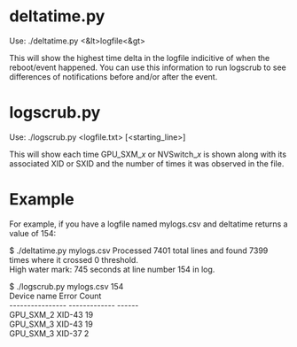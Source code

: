 # deltatime.py

Use:
./deltatime.py <&lt>logfile<&gt>

This will show the highest time delta in the logfile indicitive of when the reboot/event happened.
You can use this information to run logscrub to see differences of notifications before and/or after the event.

# logscrub.py

Use:
./logscrub.py <logfile.txt> [<starting_line>]

This will show each time GPU_SXM_<i>x</i> or NVSwitch_<i>x</i> is shown along with its associated XID or SXID and the number of times it was observed in the file.

# Example

For example, if you have a logfile named mylogs.csv and deltatime returns a value of 154:

$ ./deltatime.py mylogs.csv
Processed 7401 total lines and found 7399 times where it crossed 0 threshold.<br>
High water mark: 745 seconds at line number 154 in log.

$ ./logscrub.py mylogs.csv 154<br>
Device name       Error          Count<br>
----------------  -------------  ------<br>
GPU_SXM_2          XID-43         19<br>
GPU_SXM_3          XID-43         19<br>
GPU_SXM_3          XID-37          2<br>
